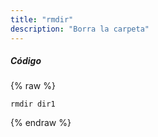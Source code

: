 ```yaml
---
title: "rmdir"
description: "Borra la carpeta"
---
```

##### Código

{% raw %}
~~~liquid
rmdir dir1
~~~
{% endraw %}
